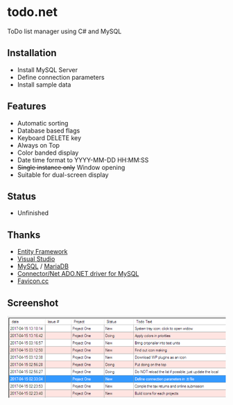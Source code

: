 # todo.net

ToDo list manager using C# and MySQL


## Installation

 - Install MySQL Server
 - Define connection parameters
 - Install sample data


## Features
 - Automatic sorting
 - Database based flags
 - Keyboard DELETE key
 - Always on Top
 - Color banded display
 - Date time format to YYYY-MM-DD HH:MM:SS
 - ~~Single instance only~~ Window opening
 - Suitable for dual-screen display


## Status

 - Unfinished


## Thanks

 - [Entity Framework](https://msdn.microsoft.com/en-us/library/aa937723(v=vs.113).aspx)
 - [Visual Studio](https://www.visualstudio.com/)
 - [MySQL](https://www.mysql.com/) / [MariaDB](https://mariadb.org/)
 - [Connector/Net ADO.NET driver for MySQL](https://dev.mysql.com/downloads/connector/net/)
 - [Favicon.cc](http://www.favicon.cc/)


## Screenshot

 ![Screenshot](/documents/screenshot.png)
